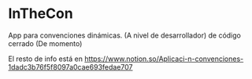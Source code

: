 # InTheCon
App para convenciones dinámicas. (A nivel de desarrollador) de código cerrado (De momento)

El resto de info está en https://www.notion.so/Aplicaci-n-convenciones-1dadc3b76f5f8097a0cae693fedae707
